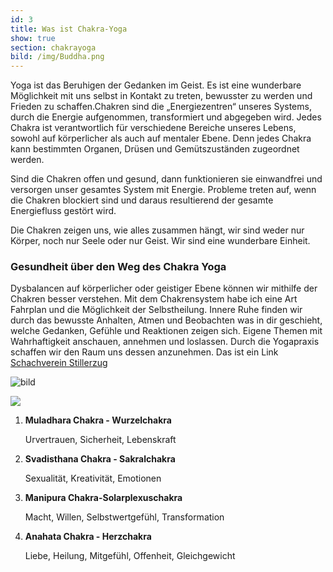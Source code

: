 ```yaml
---
id: 3
title: Was ist Chakra-Yoga
show: true
section: chakrayoga
bild: /img/Buddha.png
---
```

Yoga ist das Beruhigen der Gedanken im Geist. Es ist eine wunderbare Möglichkeit mit uns selbst in Kontakt zu treten, bewusster zu werden und Frieden zu schaffen.Chakren sind die „Energiezentren“ unseres Systems, durch die Energie aufgenommen, transformiert und abgegeben wird. Jedes Chakra ist verantwortlich für verschiedene Bereiche unseres Lebens, sowohl auf körperlicher als auch auf mentaler Ebene. Denn jedes Chakra kann bestimmten Organen, Drüsen und Gemütszuständen zugeordnet werden.

Sind die Chakren offen und gesund, dann funktionieren sie einwandfrei und versorgen unser gesamtes System mit Energie. Probleme treten auf, wenn die Chakren blockiert sind und daraus resultierend der gesamte Energiefluss gestört wird.

Die Chakren zeigen uns, wie alles zusammen hängt, wir sind weder nur Körper, noch nur Seele oder nur Geist. Wir sind eine wunderbare Einheit.

### Gesundheit über den Weg des Chakra Yoga



Dysbalancen auf körperlicher oder geistiger Ebene können wir mithilfe der Chakren besser verstehen. Mit dem Chakrensystem habe ich eine Art Fahrplan und die Möglichkeit der Selbstheilung. Innere Ruhe finden wir durch das bewusste Anhalten, Atmen und Beobachten was in dir geschieht, welche Gedanken, Gefühle und Reaktionen zeigen sich. Eigene Themen mit Wahrhaftigkeit anschauen, annehmen und loslassen. Durch die Yogapraxis schaffen wir den Raum uns dessen anzunehmen.
Das ist ein Link
[Schachverein Stillerzug](http://sfr-stiller-zug-wiesbaden.de/)

![bild](/img/chakras7.png)

<img src="/img/chakras7.png"/>

1. **Muladhara Chakra - Wurzelchakra**
   
   Urvertrauen, Sicherheit, Lebenskraft

2. **Svadisthana Chakra - Sakralchakra**

   Sexualität, Kreativität, Emotionen

3. **Manipura Chakra-Solarplexuschakra**
   
   Macht, Willen, Selbstwertgefühl, Transformation

4. **Anahata Chakra - Herzchakra**
   
   Liebe, Heilung, Mitgefühl, Offenheit, Gleichgewicht



